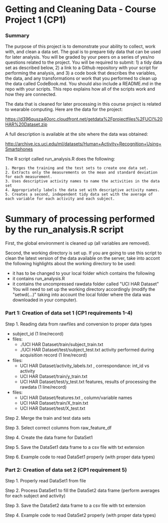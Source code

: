 Getting and Cleaning Data - Course Project 1 (CP1)
===========

### Summary

The purpose of this project is to demonstrate your ability to collect, work with, and clean a data set. The goal is to prepare tidy data that can be used for later analysis. You will be graded by your peers on a series of yes/no questions related to the project. You will be required to submit: 1) a tidy data set as described below, 2) a link to a Github repository with your script for performing the analysis, and 3) a code book that describes the variables, the data, and any transformations or work that you performed to clean up the data called CodeBook.md. You should also include a README.md in the repo with your scripts. This repo explains how all of the scripts work and how they are connected. 

The data that is cleaned for later processing in this course project is related to wearable computing. Here are the data for the project:

https://d396qusza40orc.cloudfront.net/getdata%2Fprojectfiles%2FUCI%20HAR%20Dataset.zip

A full description is available at the site where the data was obtained:

http://archive.ics.uci.edu/ml/datasets/Human+Activity+Recognition+Using+Smartphones

The R script called run_analysis.R does the following:

    1. Merges the training and the test sets to create one data set.
    2. Extracts only the measurements on the mean and standard deviation for each measurement. 
    3. Uses descriptive activity names to name the activities in the data set
    4. Appropriately labels the data set with descriptive activity names. 
    5. Creates a second, independent tidy data set with the average of each variable for each activity and each subject. 

Summary of processing performed by the run_analysis.R script
===========

First, the global environment is cleaned up (all variables are removed).

Second, the working directory is set up. If you are going to use this script to clean the latest version of the data available on the server, take into accont the following highlights about the working directory to be used:
  - it has to be changed to your local folder which contains the following
  - it contains run_analysis.R
  - it contains the uncompressed rawdata folder called "UCI HAR Dataset"
You will need to set up the working directory accordingly (modify the "setwd(...)" taking into account the local folder where the data was downloaded in your computer).


### Part 1: Creation of data set 1 (CP1 requirements 1-4)  

Step 1. Reading data from rawfiles and conversion to proper data types
  - subject_id (1 line/record)
  - files:
    - ./UCI HAR Dataset/train/subject_train.txt
    - ./UCI HAR Dataset/test/subject_test.txt
activity performed during acquisition record (1 line/record)
  - files:
    - UCI HAR Dataset/activity_labels.txt , correspondance: int_id vs activity
    - UCI HAR Dataset/train/y_train.txt
    - UCI HAR Dataset/test/y_test.txt
features, results of processing the rawdata  (1 line/record)
  - files:
    - UCI HAR Dataset/features.txt , column/variable names
    - UCI HAR Dataset/train/X_train.txt
    - UCI HAR Dataset/test/X_test.txt

Step 2. Merge the train and test data sets

Step 3. Select correct columns from raw_feature_df

Step 4. Create the data frame for DataSet1

Step 5. Save the DataSet1 data frame to a csv file with txt extension

Step 6. Example code to read DataSet1 properly (with proper data types)


### Part 2: Creation of data set 2 (CP1 requirement 5)

Step 1. Properly read DataSet1 from file

Step 2. Process DataSet1 to fill the DataSet2 data frame 
          (perform averages for each subject and activity)

Step 3. Save the DataSet2 data frame to a csv file with txt extension

Step 4. Example code to read DataSet2 properly (with proper data types)
